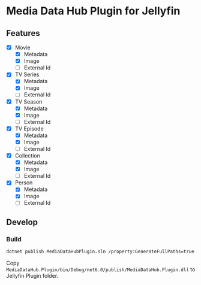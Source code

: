 # Media Data Hub Plugin for Jellyfin

## Features

- [x] Movie
  - [x] Metadata
  - [x] Image
  - [ ] External Id
- [x] TV Series
  - [x] Metadata
  - [x] Image
  - [ ] External Id
- [x] TV Season
  - [x] Metadata
  - [x] Image
  - [ ] External Id
- [x] TV Episode
  - [x] Metadata
  - [x] Image
  - [ ] External Id
- [x] Collection
  - [x] Metadata
  - [x] Image
  - [ ] External Id
- [x] Person
  - [x] Metadata
  - [x] Image
  - [ ] External Id

## Develop

### Build

```sh
dotnet publish MediaDataHubPlugin.sln /property:GenerateFullPaths=true /consoleloggerparameters:NoSummary
```

Copy `MediaDataHub.Plugin/bin/Debug/net6.0/publish/MediaDataHub.Plugin.dll` to Jellyfin Plugin folder.
